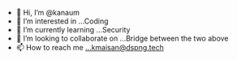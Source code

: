 - 👋 Hi, I’m @kanaum
- 👀 I’m interested in ...Coding
- 🌱 I’m currently learning ...Security
- 💞️ I’m looking to collaborate on ...Bridge between the two above
- 📫 How to reach me ...kmaisan@dspng.tech

<!---
kanaum/kanaum is a ✨ special ✨ repository because its `README.md` (this file) appears on your GitHub profile.
You can click the Preview link to take a look at your changes.
--->
